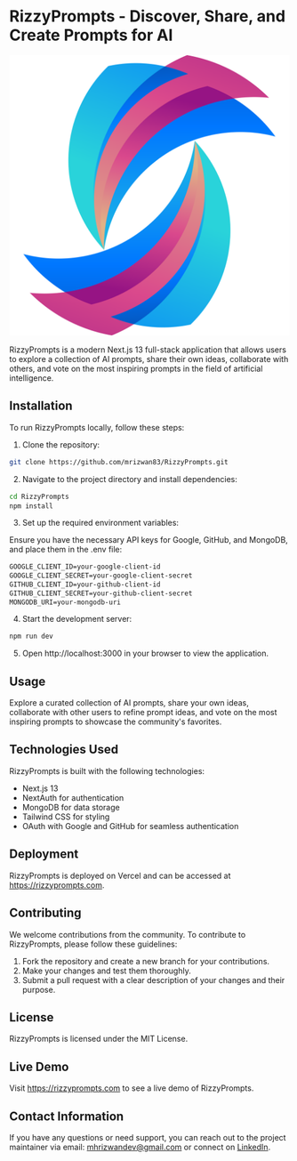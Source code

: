 # RizzyPrompts - Discover, Share, and Create Prompts for AI

![RizzyPrompts Logo](/public/assets/images/logo.svg) 

RizzyPrompts is a modern Next.js 13 full-stack application that allows users to explore a collection of AI prompts, share their own ideas, collaborate with others, and vote on the most inspiring prompts in the field of artificial intelligence.

## Installation

To run RizzyPrompts locally, follow these steps:

1. Clone the repository:

```bash
git clone https://github.com/mrizwan83/RizzyPrompts.git
```

2. Navigate to the project directory and install dependencies:

```bash
cd RizzyPrompts
npm install
```

3. Set up the required environment variables:

Ensure you have the necessary API keys for Google, GitHub, and MongoDB, and place them in the .env file:

```plaintext
GOOGLE_CLIENT_ID=your-google-client-id
GOOGLE_CLIENT_SECRET=your-google-client-secret
GITHUB_CLIENT_ID=your-github-client-id
GITHUB_CLIENT_SECRET=your-github-client-secret
MONGODB_URI=your-mongodb-uri
```

4. Start the development server:

```bash
npm run dev
```

5. Open http://localhost:3000 in your browser to view the application.

## Usage

Explore a curated collection of AI prompts, share your own ideas, collaborate with other users to refine prompt ideas, and vote on the most inspiring prompts to showcase the community's favorites.

## Technologies Used

RizzyPrompts is built with the following technologies:

- Next.js 13
- NextAuth for authentication
- MongoDB for data storage
- Tailwind CSS for styling
- OAuth with Google and GitHub for seamless authentication

## Deployment

RizzyPrompts is deployed on Vercel and can be accessed at https://rizzyprompts.com.

## Contributing

We welcome contributions from the community. To contribute to RizzyPrompts, please follow these guidelines:

1. Fork the repository and create a new branch for your contributions.
2. Make your changes and test them thoroughly.
3. Submit a pull request with a clear description of your changes and their purpose.

## License

RizzyPrompts is licensed under the MIT License.

## Live Demo

Visit https://rizzyprompts.com to see a live demo of RizzyPrompts.

## Contact Information

If you have any questions or need support, you can reach out to the project maintainer via email: mhrizwandev@gmail.com or connect on [LinkedIn](https://www.linkedin.com/in/mohammad-h-rizwan/).